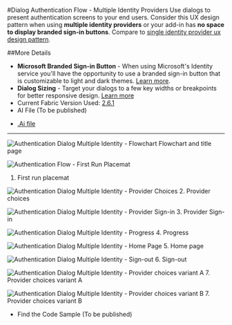 #Dialog Authentication Flow - Multiple Identity Providers
Use dialogs to present authentication screens to your end users. Consider this UX design pattern when using **multiple identity providers** or your add-in has **no space to display branded sign-in buttons**. Compare to [single identity provider ux design pattern](Authentication_Dialog_Single_ID.md).

##More Details
- **Microsoft Branded Sign-in Button** - When using Microsoft's Identity service you'll have the opportunity to use a branded sign-in button that is customizable to light and dark themes. [Learn more](https://azure.microsoft.com/en-us/documentation/articles/active-directory-branding-guidelines/#visual-guidance-for-sign-in).
- **Dialog Sizing** - Target your dialogs to a few key widths or breakpoints for better responsive design. [Learn more](https://msdn.microsoft.com/windows/uwp/layout/screen-sizes-and-breakpoints-for-responsive-design)
- Current Fabric Version Used: [2.6.1](https://github.com/OfficeDev/office-ui-fabric-core/releases/tag/2.6.1)
- AI File (To be published)

* [.Ai file](https://github.com/OfficeDev/Office-Add-in-UX-Design-Patterns/blob/daniel/Patterns/Source%20Files/Authentication_Dialog_Multiple_ID.ai?raw=true)

***
![Authentication Dialog Multiple Identity - Flowchart](https://raw.githubusercontent.com/OfficeDev/Office-Add-in-UX-Design-Patterns/daniel/Patterns/Assets/Authentication_Dialog_Multiple_ID/titlepage.jpg)
Flowchart and title page


![Authentication Flow - First Run Placemat](https://raw.githubusercontent.com/OfficeDev/Office-Add-in-UX-Design-Patterns/daniel/Patterns/Assets/Authentication_Dialog_Multiple_ID/auth_dialog_multiid_fre.jpg)
1. First run placemat


![Authentication Dialog Multiple Identity - Provider Choices](https://raw.githubusercontent.com/OfficeDev/Office-Add-in-UX-Design-Patterns/daniel/Patterns/Assets/Authentication_Dialog_Multiple_ID/auth_dialog_multiid_choices.jpg)
2. Provider choices


![Authentication Dialog Multiple Identity - Provider Sign-in](https://raw.githubusercontent.com/OfficeDev/Office-Add-in-UX-Design-Patterns/daniel/Patterns/Assets/Authentication_Dialog_Multiple_ID/auth_dialog_multiid_providerui.jpg)
3. Provider Sign-in


![Authentication Dialog Multiple Identity - Progress](https://raw.githubusercontent.com/OfficeDev/Office-Add-in-UX-Design-Patterns/daniel/Patterns/Assets/Authentication_Dialog_Multiple_ID/auth_dialog_multiid_progress.jpg)
4. Progress


![Authentication Dialog Multiple Identity - Home Page](https://raw.githubusercontent.com/OfficeDev/Office-Add-in-UX-Design-Patterns/daniel/Patterns/Assets/Authentication_Dialog_Multiple_ID/auth_dialog_multiid_homepage.jpg)
5. Home page


![Authentication Dialog Multiple Identity - Sign-out](https://raw.githubusercontent.com/OfficeDev/Office-Add-in-UX-Design-Patterns/daniel/Patterns/Assets/Authentication_Dialog_Multiple_ID/auth_dialog_multiid_signout.jpg)
6. Sign-out


![Authentication Dialog Multiple Identity - Provider choices variant A](https://raw.githubusercontent.com/OfficeDev/Office-Add-in-UX-Design-Patterns/daniel/Patterns/Assets/Authentication_Dialog_Multiple_ID/auth_dialog_multiid_variantA.jpg)
7. Provider choices variant A

![Authentication Dialog Multiple Identity - Provider choices variant B](https://raw.githubusercontent.com/OfficeDev/Office-Add-in-UX-Design-Patterns/daniel/Patterns/Assets/Authentication_Dialog_Multiple_ID/auth_dialog_multiid_variantB.jpg)
7. Provider choices variant B

- Find the Code Sample (To be published)
